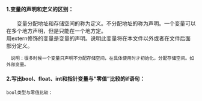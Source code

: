 #### 1.变量的声明和定义的区别：

　　变量分配地址和存储空间的称为定义。不分配地址的称为声明。一个变量可以在多个地方声明，但是只能在一个地方定。
  　　<br>
用extern修饰的变量是变量的声明。说明此变量将在本文件以外或者在文件后面部分定义。
  
	　说明：很多时候一个变量只声明不分配存储空间，在具体使用时才初始化，分配存储空间。如外部变量。



#### 2.写出bool、float、int和指针变量与“零值”比较的if语句：

	bool类型与零值比较：

```c
	


